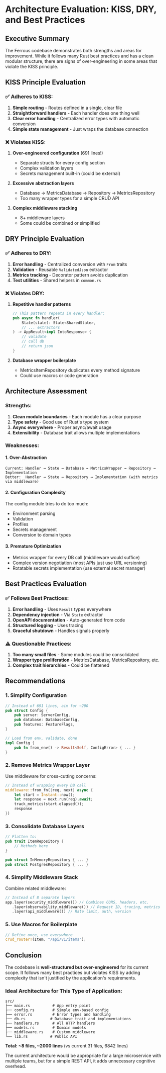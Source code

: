 # Architecture Evaluation: KISS, DRY, and Best Practices

## Executive Summary

The Ferrous codebase demonstrates both strengths and areas for improvement. While it follows many Rust best practices and has a clean modular structure, there are signs of over-engineering in some areas that violate the KISS principle.

## KISS Principle Evaluation

### ✅ Adheres to KISS:
1. **Simple routing** - Routes defined in a single, clear file
2. **Straightforward handlers** - Each handler does one thing well
3. **Clear error handling** - Centralized error types with automatic conversion
4. **Simple state management** - Just wraps the database connection

### ❌ Violates KISS:
1. **Over-engineered configuration** (691 lines!)
   - Separate structs for every config section
   - Complex validation layers
   - Secrets management built-in (could be external)
   
2. **Excessive abstraction layers**
   - Database → MetricsDatabase → Repository → MetricsRepository
   - Too many wrapper types for a simple CRUD API

3. **Complex middleware stacking**
   - 8+ middleware layers
   - Some could be combined or simplified

## DRY Principle Evaluation

### ✅ Adheres to DRY:
1. **Error handling** - Centralized conversion with `From` traits
2. **Validation** - Reusable `ValidatedJson` extractor
3. **Metrics tracking** - Decorator pattern avoids duplication
4. **Test utilities** - Shared helpers in `common.rs`

### ❌ Violates DRY:
1. **Repetitive handler patterns**
   ```rust
   // This pattern repeats in every handler:
   pub async fn handler(
       State(state): State<SharedState>,
       // ... extractors
   ) -> AppResult<impl IntoResponse> {
       // validate
       // call db
       // return json
   }
   ```

2. **Database wrapper boilerplate**
   - MetricsItemRepository duplicates every method signature
   - Could use macros or code generation

## Architecture Assessment

### Strengths:
1. **Clean module boundaries** - Each module has a clear purpose
2. **Type safety** - Good use of Rust's type system
3. **Async everywhere** - Proper async/await usage
4. **Extensibility** - Database trait allows multiple implementations

### Weaknesses:

#### 1. Over-Abstraction
```
Current: Handler → State → Database → MetricsWrapper → Repository → Implementation
Better:  Handler → State → Repository → Implementation (with metrics via middleware)
```

#### 2. Configuration Complexity
The config module tries to do too much:
- Environment parsing
- Validation
- Profiles
- Secrets management
- Conversion to domain types

#### 3. Premature Optimization
- Metrics wrapper for every DB call (middleware would suffice)
- Complex version negotiation (most APIs just use URL versioning)
- Rotatable secrets implementation (use external secret manager)

## Best Practices Evaluation

### ✅ Follows Best Practices:
1. **Error handling** - Uses `Result` types everywhere
2. **Dependency injection** - Via `State` extractor
3. **OpenAPI documentation** - Auto-generated from code
4. **Structured logging** - Uses tracing
5. **Graceful shutdown** - Handles signals properly

### ⚠️ Questionable Practices:
1. **Too many small files** - Some modules could be consolidated
2. **Wrapper type proliferation** - MetricsDatabase, MetricsRepository, etc.
3. **Complex trait hierarchies** - Could be flattened

## Recommendations

### 1. Simplify Configuration
```rust
// Instead of 691 lines, aim for ~200
pub struct Config {
    pub server: ServerConfig,
    pub database: DatabaseConfig,
    pub features: FeatureFlags,
}

// Load from env, validate, done
impl Config {
    pub fn from_env() -> Result<Self, ConfigError> { ... }
}
```

### 2. Remove Metrics Wrapper Layer
Use middleware for cross-cutting concerns:
```rust
// Instead of wrapping every DB call
middleware::from_fn(|req, next| async {
    let start = Instant::now();
    let response = next.run(req).await;
    track_metrics(start.elapsed());
    response
})
```

### 3. Consolidate Database Layers
```rust
// Flatten to:
pub trait ItemRepository {
    // Methods here
}

pub struct InMemoryRepository { ... }
pub struct PostgresRepository { ... }
```

### 4. Simplify Middleware Stack
Combine related middleware:
```rust
// Instead of 8 separate layers
app.layer(security_middleware()) // Combines CORS, headers, etc.
   .layer(observability_middleware()) // Request ID, tracing, metrics
   .layer(api_middleware()) // Rate limit, auth, version
```

### 5. Use Macros for Boilerplate
```rust
// Define once, use everywhere
crud_router!(Item, "/api/v1/items");
```

## Conclusion

The codebase is **well-structured but over-engineered** for its current scope. It follows many best practices but violates KISS by adding complexity that isn't justified by the application's requirements.

### Ideal Architecture for This Type of Application:

```
src/
├── main.rs          # App entry point
├── config.rs        # Simple env-based config
├── error.rs         # Error types and handling
├── db.rs           # Database trait and implementations
├── handlers.rs      # All HTTP handlers
├── models.rs        # Domain models
├── middleware.rs    # Custom middleware
└── lib.rs          # Public API
```

**Total: ~8 files, ~2000 lines** (vs current 31 files, 6842 lines)

The current architecture would be appropriate for a large microservice with multiple teams, but for a simple REST API, it adds unnecessary cognitive overhead.